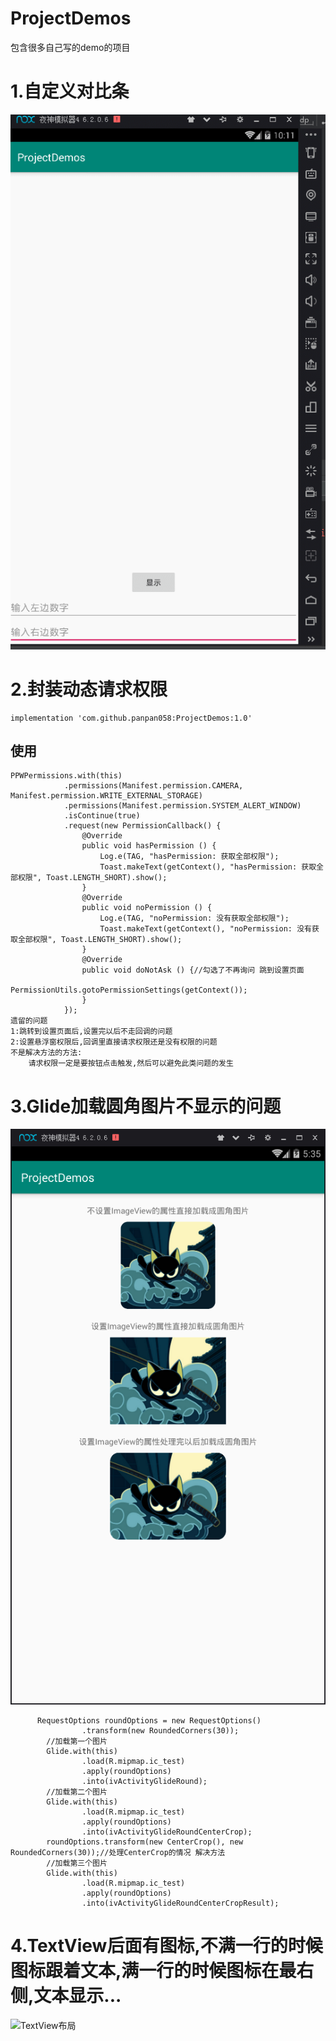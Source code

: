# ProjectDemos
包含很多自己写的demo的项目
#  1.自定义对比条
![对比条图片](https://github.com/panpan058/ProjectDemos/raw/master/app/src/main/assets/comparedView.gif)
#  2.封装动态请求权限
    implementation 'com.github.panpan058:ProjectDemos:1.0'
##  使用
    PPWPermissions.with(this)   
                .permissions(Manifest.permission.CAMERA, Manifest.permission.WRITE_EXTERNAL_STORAGE)    
                .permissions(Manifest.permission.SYSTEM_ALERT_WINDOW)   
                .isContinue(true)        
                .request(new PermissionCallback() { 
                    @Override   
                    public void hasPermission () {  
                        Log.e(TAG, "hasPermission: 获取全部权限");        
                        Toast.makeText(getContext(), "hasPermission: 获取全部权限", Toast.LENGTH_SHORT).show();   
                    }   
                    @Override       
                    public void noPermission () {       
                        Log.e(TAG, "noPermission: 没有获取全部权限");       
                        Toast.makeText(getContext(), "noPermission: 没有获取全部权限", Toast.LENGTH_SHORT).show();          
                    }   
                    @Override       
                    public void doNotAsk () {//勾选了不再询问 跳到设置页面       
                        PermissionUtils.gotoPermissionSettings(getContext());       
                    }       
                }); 
    遗留的问题
    1:跳转到设置页面后,设置完以后不走回调的问题        
    2:设置悬浮窗权限后,回调里直接请求权限还是没有权限的问题   
    不是解决方法的方法:
        请求权限一定是要按钮点击触发,然后可以避免此类问题的发生    
#  3.Glide加载圆角图片不显示的问题
![Glide加载圆角图片](https://github.com/panpan058/ProjectDemos/raw/master/app/src/main/assets/glideRound.png)     
            
          RequestOptions roundOptions = new RequestOptions()    
                    .transform(new RoundedCorners(30));     
            //加载第一个图片       
            Glide.with(this)        
                    .load(R.mipmap.ic_test)     
                    .apply(roundOptions)        
                    .into(ivActivityGlideRound);        
            //加载第二个图片       
            Glide.with(this)        
                    .load(R.mipmap.ic_test)         
                    .apply(roundOptions)            
                    .into(ivActivityGlideRoundCenterCrop);          
            roundOptions.transform(new CenterCrop(), new RoundedCorners(30));//处理CenterCrop的情况 解决方法     
            //加载第三个图片       
            Glide.with(this)        
                    .load(R.mipmap.ic_test)     
                    .apply(roundOptions)        
                    .into(ivActivityGlideRoundCenterCropResult);  
              
#   4.TextView后面有图标,不满一行的时候图标跟着文本,满一行的时候图标在最右侧,文本显示...  
![TextView布局](https://img-blog.csdnimg.cn/20190625111136520.gif)       